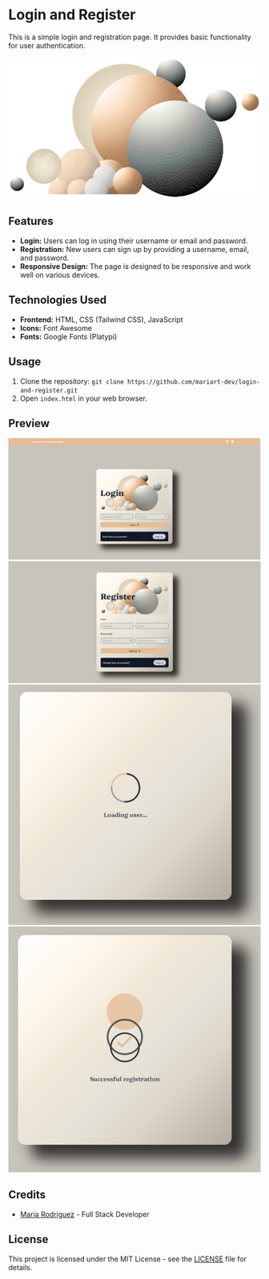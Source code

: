 # Login and Register

This is a simple login and registration page. It provides basic functionality for user authentication.

![Preview](https://github.com/mariart-dev/LoginForm/blob/976a75aa43066a9ff5d97b346a2b05c77f660ba2/static/img/background.png)

## Features

- **Login:** Users can log in using their username or email and password.
- **Registration:** New users can sign up by providing a username, email, and password.
- **Responsive Design:** The page is designed to be responsive and work well on various devices.

## Technologies Used

- **Frontend:** HTML, CSS (Tailwind CSS), JavaScript
- **Icons:** Font Awesome
- **Fonts:** Google Fonts (Platypi)

## Usage

1. Clone the repository: `git clone https://github.com/mariart-dev/login-and-register.git`
2. Open `index.html` in your web browser.

## Preview

![Preview](https://github.com/mariart-dev/LoginForm/blob/c23220c719b1b9b9186debae75450c505fbde2bd/static/img/Login.png)
![Preview](https://github.com/mariart-dev/LoginForm/blob/976a75aa43066a9ff5d97b346a2b05c77f660ba2/static/img/Register.png)
![Preview](https://github.com/mariart-dev/LoginForm/blob/976a75aa43066a9ff5d97b346a2b05c77f660ba2/static/img/Loading.png)
![Preview](https://github.com/mariart-dev/LoginForm/blob/976a75aa43066a9ff5d97b346a2b05c77f660ba2/static/img/Registration.png)



## Credits

- [Maria Rodriguez](https://github.com/mariart-dev) - Full Stack Developer

## License

This project is licensed under the MIT License - see the [LICENSE](/LICENSE) file for details.
